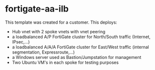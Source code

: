 # fortigate-aa-ilb

This template was created for a customer.
This deploys:
- Hub vnet with 2 spoke vnets with vnet peering
- a loadbalanced A/P FortiGate cluster for North/South traffic (Internet, IPsec,...)
- a loadbalanced A/A/A FortiGate cluster for East/West traffic (internal segmentation, Expressroute,...)
- a Windows server used as Bastion/Jumpstation for management
- Two Ubuntu VM's in each spoke for testing purposes